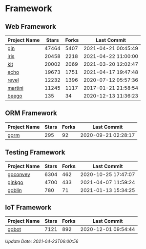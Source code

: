 # Framework

## Web Framework
| Project Name | Stars | Forks | Last Commit |
| ------------ | ----- | ----- | ----------- |
| [gin](https://github.com/gin-gonic/gin) | 47464 | 5407 | 2021-04-21 00:45:49 |
| [iris](https://github.com/kataras/iris) | 20458 | 2218 | 2021-04-22 11:00:00 |
| [kit](https://github.com/go-kit/kit) | 20002 | 2069 | 2021-03-20 12:02:47 |
| [echo](https://github.com/labstack/echo) | 19673 | 1751 | 2021-04-17 19:47:48 |
| [revel](https://github.com/revel/revel) | 12232 | 1396 | 2020-07-12 05:57:36 |
| [martini](https://github.com/go-martini/martini) | 11245 | 1117 | 2017-01-21 21:58:54 |
| [beego](https://github.com/astaxie/beego) | 135 | 34 | 2020-12-13 11:36:23 |

## ORM Framework
| Project Name | Stars | Forks | Last Commit |
| ------------ | ----- | ----- | ----------- |
| [gorm](https://github.com/jinzhu/gorm) | 295 | 92 | 2020-09-21 02:28:17 |

## Testing Framework
| Project Name | Stars | Forks | Last Commit |
| ------------ | ----- | ----- | ----------- |
| [goconvey](https://github.com/smartystreets/goconvey) | 6304 | 462 | 2020-10-25 17:47:07 |
| [ginkgo](https://github.com/onsi/ginkgo) | 4700 | 433 | 2021-04-07 11:59:24 |
| [goblin](https://github.com/franela/goblin) | 780 | 71 | 2021-01-13 15:34:25 |

## IoT Framework
| Project Name | Stars | Forks | Last Commit |
| ------------ | ----- | ----- | ----------- |
| [gobot](https://github.com/hybridgroup/gobot) | 7121 | 892 | 2020-12-01 09:54:44 |

*Update Date: 2021-04-23T06:00:56*